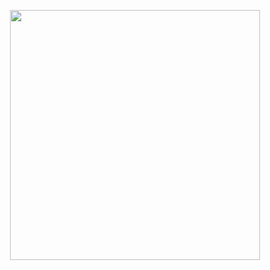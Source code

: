 <p align="center"><a href="https://laravel.com" target="_blank"><img src="/img.jpg" width="400"></a></p>
